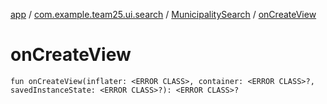 [app](../../index.md) / [com.example.team25.ui.search](../index.md) / [MunicipalitySearch](index.md) / [onCreateView](./on-create-view.md)

# onCreateView

`fun onCreateView(inflater: <ERROR CLASS>, container: <ERROR CLASS>?, savedInstanceState: <ERROR CLASS>?): <ERROR CLASS>?`